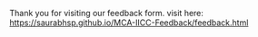 Thank you for visiting our feedback form.
visit here: https://saurabhsp.github.io/MCA-IICC-Feedback/feedback.html
